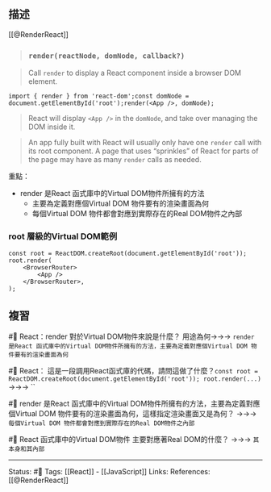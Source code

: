 ## 描述

[[@RenderReact]]
> ### `render(reactNode, domNode, callback?)` [](https://beta.reactjs.org/reference/react-dom/render#render "Link for this heading")

> Call `render` to display a React component inside a browser DOM element.

```
import { render } from 'react-dom';const domNode = document.getElementById('root');render(<App />, domNode);
```

> React will display `<App />` in the `domNode`, and take over managing the DOM inside it.

> An app fully built with React will usually only have one `render` call with its root component. A page that uses “sprinkles” of React for parts of the page may have as many `render` calls as needed.

重點：
- render 是React 函式庫中的Virtual DOM物件所擁有的方法
	- 主要為定義對應個Virtual DOM 物件要有的渲染畫面為何
	- 每個Virtual DOM 物件都會對應到實際存在的Real DOM物件之內部

###  root 層級的Virtual DOM範例

```
const root = ReactDOM.createRoot(document.getElementById('root'));
root.render(
	<BrowserRouter>
		<App />
	</BrowserRouter>,
);
```

## 複習

#🧠 React：render 對於Virtual DOM物件來說是什麼？ 用途為何->->-> `render 是React 函式庫中的Virtual DOM物件所擁有的方法，主要為定義對應個Virtual DOM 物件要有的渲染畫面為何`
<!--SR:!2023-03-19,3,250-->

#🧠 React： 這是一段調用React函式庫的代碼，請問這做了什麼？`const root = ReactDOM.createRoot(document.getElementById('root')); root.render(...)`  ->->-> ``
<!--SR:!2023-03-27,8,250-->

#🧠 render 是React 函式庫中的Virtual DOM物件所擁有的方法，主要為定義對應個Virtual DOM 物件要有的渲染畫面為何，這樣指定渲染畫面又是為何？ ->->-> `每個Virtual DOM 物件都會對應到實際存在的Real DOM物件之內部`
<!--SR:!2023-03-26,7,250-->

#🧠 React 函式庫中的Virtual DOM物件 主要對應著Real DOM的什麼？ ->->-> `其本身和其內部`
<!--SR:!2023-03-29,10,250-->


---
Status: #🌱 
Tags:
[[React]] - [[JavaScript]]
Links:
References:
[[@RenderReact]]